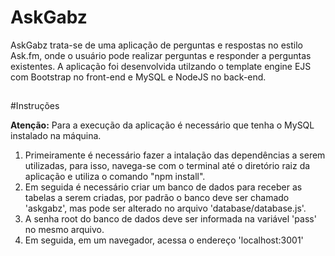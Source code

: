 # AskGabz

<p>
  AskGabz trata-se de uma aplicação de perguntas e respostas no estilo Ask.fm, onde o usuário pode realizar perguntas e responder a perguntas existentes.
  A aplicação foi desenvolvida utilzando o template engine EJS com Bootstrap no front-end e MySQL e NodeJS no back-end.  
</p>

##

#Instruções

<p>
  <strong>Atenção:</strong> Para a execução da aplicação é necessário que tenha o MySQL instalado na máquina.
</p>
<ol>
  <li>Primeiramente é necessário fazer a intalação das dependências a serem utilizadas, para isso, navega-se com o terminal até o diretório raiz da aplicação e utiliza o comando "npm install".</li>
  <li>Em seguida é necessário criar um banco de dados para receber as tabelas a serem criadas, por padrão o banco deve ser chamado 'askgabz', mas pode ser alterado no arquivo 'database/database.js'.</li>
  <li>A senha root do banco de dados deve ser informada na variável 'pass' no mesmo arquivo.</li>
  <li>Em seguida, em um navegador, acessa o endereço 'localhost:3001'</li>
 </ol>
